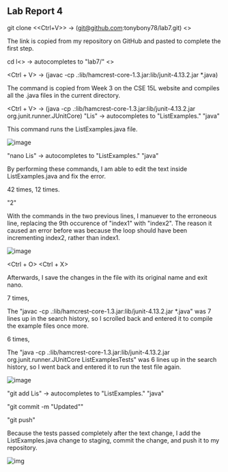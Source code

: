 ## Lab Report 4

git clone <<Ctrl+V>> -> (git@github.com:tonybony78/lab7.git) <<enter>>

The link is copied from my repository on GitHub and pasted to complete the first step.

cd l<<tab>> -> autocompletes to "lab7/" <<enter>>
  
<Ctrl + V> -> (javac -cp .:lib/hamcrest-core-1.3.jar:lib/junit-4.13.2.jar *.java) <enter>
 
The command is copied from Week 3 on the CSE 15L website and compiles all the .java files in the current directory.

<Ctrl + V> -> (java -cp .:lib/hamcrest-core-1.3.jar:lib/junit-4.13.2.jar org.junit.runner.JUnitCore) <space> 
"Lis"<tab> -> autocompletes to "ListExamples." <space> "java" <enter>
 
This command runs the ListExamples.java file.
 
![image](https://user-images.githubusercontent.com/114378343/221395003-3019516e-c4aa-4435-864b-31e87c7a018a.png)
  
"nano Lis<tab>" -> autocompletes to "ListExamples." <space> "java" <enter>
  
By performing these commands, I am able to edit the text inside ListExamples.java and fix the error.

 <down> 42 times, <right> 12 times.
   
 <backspace> "2"
   
 With the commands in the two previous lines, I manuever to the erroneous line, replacing the 9th occurence of "index1" with "index2".
 The reason it caused an error before was because the loop should have been incrementing index2, rather than index1.

 ![image](https://cdn.discordapp.com/attachments/1064716019156930640/1079283154852008006/image.png)
  
 <Ctrl + O> <enter> <Ctrl + X>
   
 Afterwards, I save the changes in the file with its original name and exit nano.
   
 <up> 7 times, <enter>
   
 The "javac -cp .:lib/hamcrest-core-1.3.jar:lib/junit-4.13.2.jar *.java" was 7 lines up in the search history, so I scrolled back and entered it to compile the example files once more.
   
 <up> 6 times, <enter>
   
  The "java -cp .:lib/hamcrest-core-1.3.jar:lib/junit-4.13.2.jar org.junit.runner.JUnitCore ListExamplesTests" was 6 lines up in the search history, so I went back and entered it to run the test file again.
   
 ![image](https://user-images.githubusercontent.com/114378343/221395740-118bf178-8820-498d-b1ec-f422e888ed39.png)

 "git add Lis<tab>" -> autocompletes to "ListExamples." <space> "java" <enter>
   
 "git commit -m "Updated"" <enter>
   
 "git push" <enter>
  
  Because the tests passed completely after the text change, I add the ListExamples.java change to staging, commit the change, and push it to my repository.
  
  ![img](https://cdn.discordapp.com/attachments/1064716019156930640/1079290181586268270/image.png)
   
